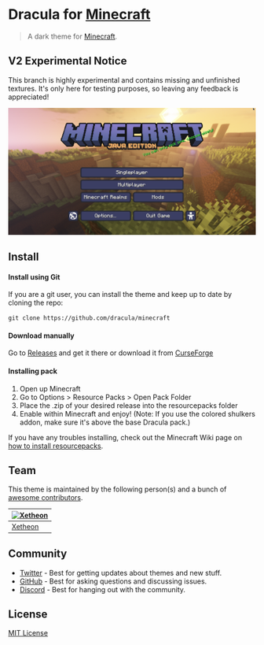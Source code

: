 # Dracula for [Minecraft](https://minecraft.net)

> A dark theme for [Minecraft](https://minecraft.net).

## V2 Experimental Notice

This branch is highly experimental and contains missing and unfinished textures. It's only here for testing purposes, so leaving any feedback is appreciated!

![Screenshot](./screenshot.png)

## Install

#### Install using Git

If you are a git user, you can install the theme and keep up to date by cloning the repo:

    git clone https://github.com/dracula/minecraft

#### Download manually

Go to [Releases](https://github.com/dracula/minecraft/releases) and get it there or download it from [CurseForge](https://www.curseforge.com/minecraft/texture-packs/dracula-ui)

#### Installing pack

1. Open up Minecraft
2. Go to Options > Resource Packs > Open Pack Folder
3. Place the .zip of your desired release into the resourcepacks folder
4. Enable within Minecraft and enjoy! (Note: If you use the colored shulkers addon, make sure it's above the base Dracula pack.)

If you have any troubles installing, check out the Minecraft Wiki page on [how to install resourcepacks](https://minecraft.fandom.com/wiki/Tutorials/Loading_a_resource_pack).


## Team

This theme is maintained by the following person(s) and a bunch of [awesome contributors](https://github.com/dracula/minecraft/graphs/contributors).
 
| [![Xetheon](https://github.com/xetheon.png?size=100)](https://github.com/xetheon) | 
| --------------------------------------------------------------------------------- | 
| [Xetheon](https://github.com/xetheon)                                             |

## Community

- [Twitter](https://twitter.com/draculatheme) - Best for getting updates about themes and new stuff.
- [GitHub](https://github.com/dracula/dracula-theme/discussions) - Best for asking questions and discussing issues.
- [Discord](https://draculatheme.com/discord-invite) - Best for hanging out with the community.

## License

[MIT License](./LICENSE)
